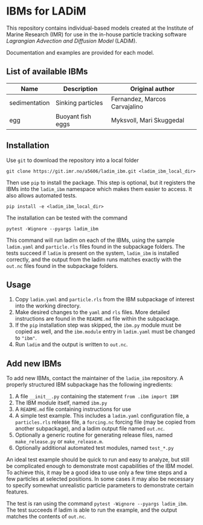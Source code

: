 # IBMs for LADiM
This repository contains individual-based models created at the Institute of
Marine Research (IMR) for use in the in-house particle tracking software
_Lagrangian Advection and Diffusion Model_ (LADiM).

Documentation and examples are provided for each model.

## List of available IBMs

Name | Description | Original author
---- | ----------- | ---------------
sedimentation | Sinking particles | Fernandez, Marcos Carvajalino
egg           | Buoyant fish eggs | Myksvoll, Mari Skuggedal

## Installation

Use `git` to download the repository into a local folder
```
git clone https://git.imr.no/a5606/ladim_ibm.git <ladim_ibm_local_dir>
```

Then use `pip` to install the package. This step is optional, but it
registers the IBMs into the `ladim_ibm` namespace which makes them easier to
access. It also allows automated tests.
```
pip install -e <ladim_ibm_local_dir>
```

The installation can be tested with the command
```
pytest -Wignore --pyargs ladim_ibm
``` 
This command will run ladim on each of the IBMs, using the sample `ladim.yaml`
and `particle.rls` files found in the subpackage folders. The tests succeed if
`ladim` is present on the system, `ladim_ibm` is installed correctly, and the
output from the ladim runs matches exactly with the `out.nc` files found in the
subpackage folders. 


## Usage

1. Copy `ladim.yaml` and `particle.rls` from the IBM subpackage of interest
   into the working directory. 
2. Make desired changes to the `yaml` and `rls` files. More detailed
   instructions are found in the `README.md` file within the subpackage.
3. If the `pip` installation step was skipped, the `ibm.py` module must be
   copied as well, and the `ibm.module` entry in `ladim.yaml` must be changed
   to `"ibm"`.
4. Run `ladim` and the output is written to `out.nc`. 


## Add new IBMs

To add new IBMs, contact the maintainer of the `ladim_ibm` repository. A
properly structured IBM subpackage has the following ingredients:

1. A file `__init__.py` containing the statement `from .ibm import IBM`
2. The IBM module itself, named `ibm.py`
3. A `README.md` file containing instructions for use
4. A simple test example. This includes a `ladim.yaml` configuration file,
   a `particles.rls` release file, a `forcing.nc` forcing file (may be
   copied from another subpackage), and a ladim output file named `out.nc`.
5. Optionally a generic routine for generating release files, named
  `make_release.py` or `make_release.m`.
6. Optionally additional automated test modules, named `test_*.py`

An ideal test example should be quick to run and easy to analyze, 
but still be complicated enough to demonstrate most
capabilities of the IBM model. To achieve this, it may be a good idea to use
only a few time steps and a few particles at selected positions. In some cases
it may also be necessary to specify somewhat unrealistic particle parameters
to demonstrate certain features.

The test is ran using the command `pytest -Wignore --pyargs ladim_ibm`. The
test succeeds if ladim is able to run the example, and the output matches the
contents of `out.nc`.
